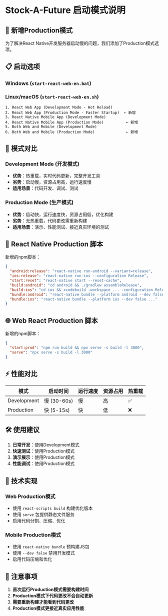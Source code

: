 # Stock-A-Future 启动模式说明

## 🚀 新增Production模式

为了解决React Native开发服务器启动慢的问题，我们添加了Production模式选项。

## 📋 启动选项

### Windows (`start-react-web-en.bat`)
### Linux/macOS (`start-react-web-en.sh`)

```
1. React Web App (Development Mode - Hot Reload)
2. React Web App (Production Mode - Faster Startup)  ← 新增
3. React Native Mobile App (Development Mode)
4. React Native Mobile App (Production Mode)          ← 新增
5. Both Web and Mobile (Development Mode)
6. Both Web and Mobile (Production Mode)              ← 新增
```

## 🔄 模式对比

### Development Mode (开发模式)
- **优势**：热重载，实时代码更新，完整开发工具
- **劣势**：启动慢，资源占用高，运行速度慢
- **适用场景**：代码开发、调试、测试

### Production Mode (生产模式)
- **优势**：启动快，运行速度快，资源占用低，优化构建
- **劣势**：无热重载，代码更改需重新构建
- **适用场景**：演示、性能测试、接近真实环境的测试

## 📱 React Native Production 脚本

新增的npm脚本：

```json
{
  "android:release": "react-native run-android --variant=release",
  "ios:release": "react-native run-ios --configuration Release",
  "start:reset": "react-native start --reset-cache",
  "build:android": "cd android && ./gradlew assembleRelease",
  "build:ios": "cd ios && xcodebuild -workspace ... -configuration Release ...",
  "bundle:android": "react-native bundle --platform android --dev false ...",
  "bundle:ios": "react-native bundle --platform ios --dev false ..."
}
```

## 🌐 Web React Production 脚本

新增的npm脚本：

```json
{
  "start:prod": "npm run build && npx serve -s build -l 3000",
  "serve": "npx serve -s build -l 3000"
}
```

## ⚡ 性能对比

| 模式 | 启动时间 | 运行速度 | 资源占用 | 热重载 |
|------|----------|----------|----------|--------|
| Development | 慢 (30-60s) | 慢 | 高 | ✅ |
| Production | 快 (5-15s) | 快 | 低 | ❌ |

## 🛠️ 使用建议

1. **日常开发**：使用Development模式
2. **快速测试**：使用Production模式
3. **演示展示**：使用Production模式
4. **性能调试**：使用Production模式

## 🔧 技术实现

### Web Production模式
- 使用 `react-scripts build` 构建优化版本
- 使用 `serve` 包提供静态文件服务
- 启用代码分割、压缩、优化

### Mobile Production模式
- 使用 `react-native bundle` 预构建JS包
- 使用 `--dev false` 禁用开发模式
- 启用代码压缩和优化

## 📝 注意事项

1. **首次运行Production模式需要构建时间**
2. **Production模式下代码更改不会自动更新**
3. **需要重新构建才能看到代码更改**
4. **Production模式更接近真实应用性能**
